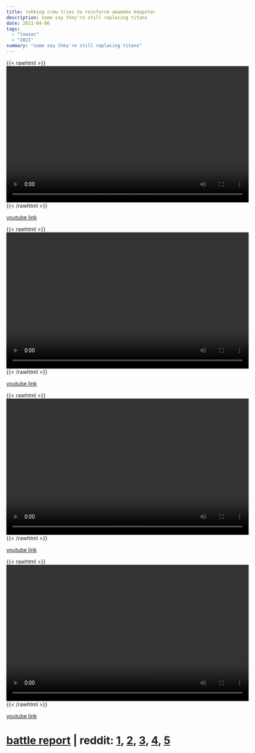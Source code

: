 ```yaml
---
title: rekking crew tries to reinforce amamake keepstar
description: some say they're still replacing titans
date: 2021-04-06
tags:
  - "lowsec"
  - "2021"
summary: "some say they're still replacing titans"
---
```


{{< rawhtml >}}<video width="640" height="360" controls>
<source src="https://crowdfile.net/snuffed/amamake-ks-1.mp4" type="video/mp4">
Your browser does not support the video tag.</video>{{< /rawhtml >}}

[youtube link](https://www.youtube.com/watch?v=TfjqOTMolg8)

{{< rawhtml >}}<video width="640" height="360" controls>
<source src="https://crowdfile.net/snuffed/amamake-ks-2.mp4" type="video/mp4">
Your browser does not support the video tag.</video>{{< /rawhtml >}}

[youtube link](https://www.youtube.com/watch?v=qvCRvZBdPIw/)

{{< rawhtml >}}<video width="640" height="360" controls>
<source src="https://crowdfile.net/snuffed/amamake-ks-3.mp4" type="video/mp4">
Your browser does not support the video tag.</video>{{< /rawhtml >}}

[youtube link](https://www.youtube.com/watch?v=dtauHmUYmo8)

{{< rawhtml >}}<video width="640" height="360" controls>
<source src="https://crowdfile.net/snuffed/amamake-ks-4.mp4" type="video/mp4">
Your browser does not support the video tag.</video>{{< /rawhtml >}}

[youtube link](https://www.youtube.com/watch?v=myn_2YqNg6E)

# [battle report](https://br.evetools.org/related/30001448/202102101200) | reddit: [1](https://www.reddit.com/r/Eve/comments/ml2zko/amamake_thunderdome/), [2](https://www.reddit.com/r/Eve/comments/mlj4nl/amamake_was_an_inside_job/), [3](https://www.reddit.com/r/Eve/comments/ml2l3s/small_skirmish_happening_on_the_amamake_keepstar/), [4](https://www.reddit.com/r/Eve/comments/ml5vj1/amamake_titan_drop/), [5](https://www.reddit.com/r/Eve/comments/mldpp2/it_would_have_lived_if_it_were_a_shield_super/)
